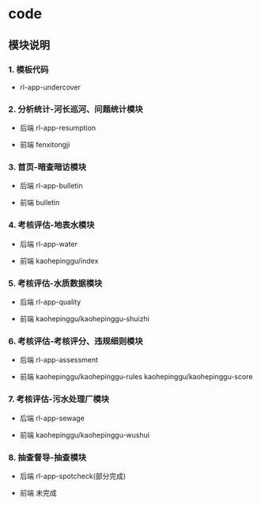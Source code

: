 # code

## 模块说明

### 1. 模板代码
- rl-app-undercover

### 2. 分析统计-河长巡河、问题统计模块
- 后端
rl-app-resumption

- 前端
fenxitongji

### 3. 首页-暗查暗访模块
- 后端
rl-app-bulletin

- 前端
bulletin

### 4. 考核评估-地表水模块
- 后端
rl-app-water

- 前端
kaohepinggu/index

### 5. 考核评估-水质数据模块
- 后端
rl-app-quality

- 前端
kaohepinggu/kaohepinggu-shuizhi

### 6. 考核评估-考核评分、违规细则模块
- 后端
rl-app-assessment

- 前端
kaohepinggu/kaohepinggu-rules
kaohepinggu/kaohepinggu-score

### 7. 考核评估-污水处理厂模块
- 后端
rl-app-sewage

- 前端
kaohepinggu/kaohepinggu-wushui

### 8. 抽查督导-抽查模块
- 后端
rl-app-spotcheck(部分完成)

- 前端
未完成